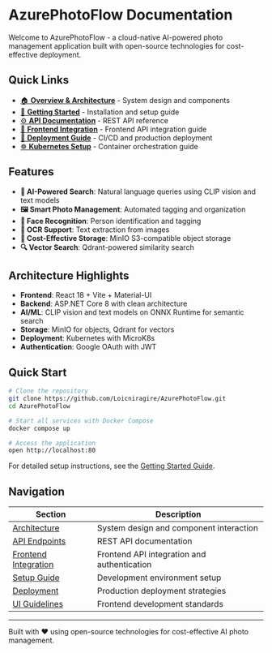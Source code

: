 # AzurePhotoFlow Documentation

Welcome to AzurePhotoFlow - a cloud-native AI-powered photo management application built with open-source technologies for cost-effective deployment.

## Quick Links

- [🏠 **Overview & Architecture**](architecture.md) - System design and components
- [🚀 **Getting Started**](../README.md) - Installation and setup guide
- [⚙️ **API Documentation**](api_endpoints.md) - REST API reference
- [🔗 **Frontend Integration**](frontend_integration.md) - Frontend API integration guide
- [🐳 **Deployment Guide**](CICD_DEPLOYMENT.md) - CI/CD and production deployment
- [☸️ **Kubernetes Setup**](CLUSTER_PREPARATION.md) - Container orchestration guide

## Features

- **🤖 AI-Powered Search**: Natural language queries using CLIP vision and text models
- **🖼️ Smart Photo Management**: Automated tagging and organization
- **👥 Face Recognition**: Person identification and tagging
- **📝 OCR Support**: Text extraction from images
- **💾 Cost-Effective Storage**: MinIO S3-compatible object storage
- **🔍 Vector Search**: Qdrant-powered similarity search

## Architecture Highlights

- **Frontend**: React 18 + Vite + Material-UI
- **Backend**: ASP.NET Core 8 with clean architecture
- **AI/ML**: CLIP vision and text models on ONNX Runtime for semantic search
- **Storage**: MinIO for objects, Qdrant for vectors
- **Deployment**: Kubernetes with MicroK8s
- **Authentication**: Google OAuth with JWT

## Quick Start

```bash
# Clone the repository
git clone https://github.com/Loicniragire/AzurePhotoFlow.git
cd AzurePhotoFlow

# Start all services with Docker Compose
docker compose up

# Access the application
open http://localhost:80
```

For detailed setup instructions, see the [Getting Started Guide](../README.md).

## Navigation

| Section | Description |
|---------|-------------|
| [Architecture](architecture.md) | System design and component interaction |
| [API Endpoints](api_endpoints.md) | REST API documentation |
| [Frontend Integration](frontend_integration.md) | Frontend API integration and authentication |
| [Setup Guide](setup.md) | Development environment setup |
| [Deployment](CICD_DEPLOYMENT.md) | Production deployment strategies |
| [UI Guidelines](ui_guidelines.md) | Frontend development standards |

---

Built with ❤️ using open-source technologies for cost-effective AI photo management.